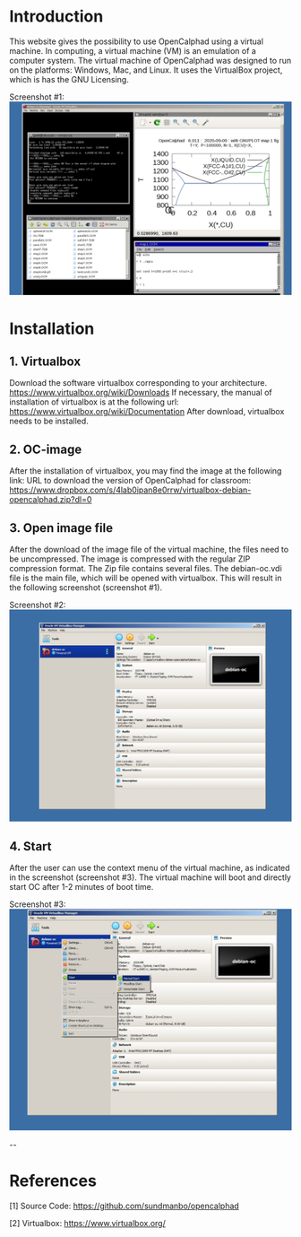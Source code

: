 

# Introduction
This website gives the possibility to use OpenCalphad using a virtual machine. In computing, a virtual machine (VM) is an emulation of a computer system.  The virtual machine of OpenCalphad was designed to run on the platforms: Windows, Mac, and Linux. It uses the VirtualBox project, which is has the GNU Licensing. 

Screenshot #1: ![](https://raw.githubusercontent.com/lusamek/OpenCalphad/master/OC-Screen1.jpg)

# Installation
## 1. Virtualbox
Download the software virtualbox corresponding to your architecture. https://www.virtualbox.org/wiki/Downloads
If necessary, the manual of installation of virtualbox is at the following url: https://www.virtualbox.org/wiki/Documentation
After download, virtualbox needs to be installed.  


## 2. OC-image 
After the installation of virtualbox, you may find the image at the following link:
URL to download the version of OpenCalphad for classroom: https://www.dropbox.com/s/4lab0ipan8e0rrw/virtualbox-debian-opencalphad.zip?dl=0

## 3. Open image file
After the download of the image file of the virtual machine, the files need to be uncompressed. The image is compressed with the regular ZIP compression format.
The Zip file contains several files. The debian-oc.vdi file is the main file, which will be opened with virtualbox. This will result in the following screenshot (screenshot #1). 

Screenshot #2:
![](https://raw.githubusercontent.com/lusamek/OpenCalphad/master/Guide-OC-VM-P01.jpg)

## 4. Start 
After the user can use the context menu of the virtual machine, as indicated in the screenshot (screenshot #3). The virtual machine will boot and directly start OC after 1-2 minutes of boot time. 

Screenshot #3:
![](https://raw.githubusercontent.com/lusamek/OpenCalphad/master/Guide-OC-VM-P02.jpg)


--
# References

[1] Source Code: https://github.com/sundmanbo/opencalphad

[2] Virtualbox: https://www.virtualbox.org/

